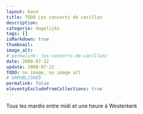 ```yaml
---
layout: base
title: TODO Les concerts de carillon
description: 
categorie: dagelijks
tags: []
isMarkdown: true
thumbnail: 
image_alt: 
# permalink: les-concerts-de-carillon/
date: 2008-07-22
update: 2008-07-22
TODO: no image, no image alt
# UNPUBLISHED
permalink: false
eleventyExcludeFromCollections: true
---
```




Tous les mardis entre midi et une heure à Westerkerk
